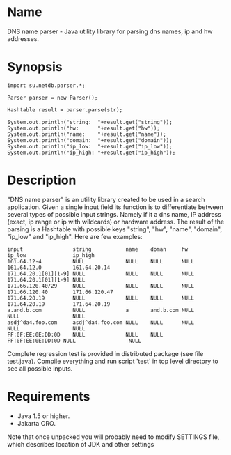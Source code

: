 Name
====

DNS name parser - Java utility library for parsing dns names, ip and hw addresses.

Synopsis
========

    import su.netdb.parser.*;

    Parser parser = new Parser();

    Hashtable result = parser.parse(str);

    System.out.println("string:  "+result.get("string"));
    System.out.println("hw:      "+result.get("hw"));
    System.out.println("name:    "+result.get("name"));
    System.out.println("domain:  "+result.get("domain"));
    System.out.println("ip_low:  "+result.get("ip_low"));
    System.out.println("ip_high: "+result.get("ip_high"));

Description
===========

"DNS name parser" is an utility library created to be used in a search application. Given a single input field its 
function is to differentiate between several types of possible input strings. Namely if it a dns name, IP address 
(exact, ip range or ip with wildcards) or hardware address. The result of the parsing is a Hashtable with possible 
keys "string", "hw", "name", "domain", "ip_low" and "ip_high". Here are few examples:

    input                string           name    doman     hw                ip_low               ip_high
    161.64.12-4          NULL             NULL    NULL      NULL              161.64.12.0          161.64.20.14
    171.64.20.1[01][1-9] NULL             NULL    NULL      NULL              171.64.20.1[01][1-9] NULL
    171.66.120.40/29     NULL             NULL    NULL      NULL              171.66.120.40        171.66.120.47
    171.64.20.19         NULL             NULL    NULL      NULL              171.64.20.19         171.64.20.19
    a.and.b.com          NULL             a       and.b.com NULL              NULL                 NULL
    asdj^da4.foo.com     asdj^da4.foo.com NULL    NULL      NULL              NULL                 NULL
    FF:0F:EE:0E:DD:0D    NULL             NULL    NULL      FF:0F:EE:0E:DD:0D NULL                 NULL

Complete regression test is provided in distributed package (see file test.java). Compile everything and run script 'test' in top level directory to see all possible inputs.

Requirements
============

* Java 1.5 or higher.
* Jakarta ORO.

Note that once unpacked you will probably need to modify SETTINGS file, which describes location of JDK and other settings
